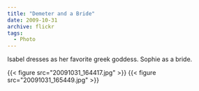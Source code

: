 ```yaml
---
title: "Demeter and a Bride"
date: 2009-10-31
archive: flickr
tags: 
  - Photo
---
```


Isabel dresses as her favorite greek goddess. Sophie as a bride.

{{< figure src="20091031_164417.jpg" >}}
{{< figure src="20091031_165449.jpg" >}}